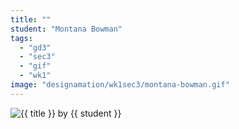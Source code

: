 ```yaml
---
title: ""
student: "Montana Bowman"
tags:
  - "gd3"
  - "sec3"
  - "gif"
  - "wk1"
image: "designamation/wk1sec3/montana-bowman.gif"
---
```


<img src="{{urls.media}}/{{ image }}" alt="{{ title }}"/>
by {{ student }}

